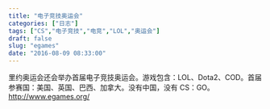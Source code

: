 ```yaml
---
title: "电子竞技奥运会"
categories: ["日志"]
tags: ["CS","电子竞技","电竞","LOL","奥运会"]
draft: false
slug: "egames"
date: "2016-08-09 08:33:00"
---
```


里约奥运会还会举办首届电子竞技奥运会。游戏包含：LOL、Dota2、COD。首届参赛国：美国、英国、巴西、加拿大。没有中国，没有 CS：GO。<a href="http://www.egames.org/" target="_blank">http://www.egames.org/</a>

